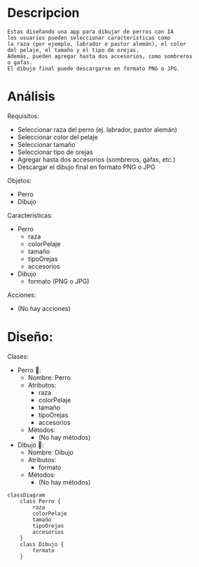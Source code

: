 # Descripcion
    Estas diseñando una app para dibujar de perros con IA 
    los usuarios pueden seleccionar características como 
    la raza (por ejemplo, labrador o pastor alemán), el color 
    del pelaje, el tamaño y el tipo de orejas.
    Además, pueden agregar hasta dos accesorios, como sombreros 
    o gafas.
    El dibujo final puede descargarse en formato PNG o JPG. 

# Análisis

Requisitos:
- Seleccionar raza del perro (ej. labrador, pastor alemán)
- Seleccionar color del pelaje
- Seleccionar tamaño
- Seleccionar tipo de orejas
- Agregar hasta dos accesorios (sombreros, gafas, etc.)
- Descargar el dibujo final en formato PNG o JPG

Objetos:
- Perro
- Dibujo

Características:
- Perro
    - raza
    - colorPelaje
    - tamaño
    - tipoOrejas
    - accesorios
- Dibujo
    - formato (PNG o JPG)


Acciones:
- (No hay acciones)

# Diseño:

Clases:
- Perro 🐶:
    - Nombre: Perro
    - Atributos:
        - raza
        - colorPelaje
        - tamaño
        - tipoOrejas
        - accesorios
    - Métodos:
        - (No hay métodos)
- Dibujo 🎨:
    - Nombre: Dibujo
    - Atributos:
        - formato
    - Métodos:
        - (No hay métodos)

```mermaid
classDiagram
    class Perro {
        raza
        colorPelaje
        tamaño
        tipoOrejas
        accesorios
    }
    class Dibujo {
        formato
    }
```